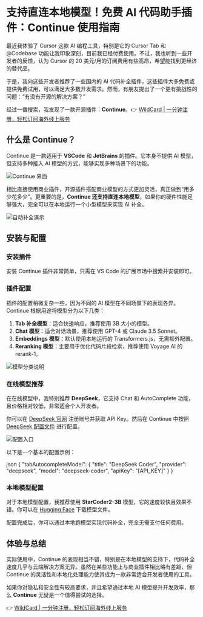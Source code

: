 # 支持直连本地模型！免费 AI 代码助手插件：Continue 使用指南

最近我体验了 Cursor 这款 AI 编程工具，特别是它的 Cursor Tab 和 @Codebase 功能让我印象深刻，目前我已经付费使用。不过，我也听到一些开发者的反馈，认为 Cursor 的 20 美元/月的订阅费用有些高昂，希望能找到更经济的替代品。

于是，我向这些开发者推荐了一些国内的 AI 代码补全插件，这些插件大多免费或提供免费试用，可以满足大多数开发需求。然而，有朋友提出了一个更有挑战性的问题：“有没有开源的解决方案？”

经过一番搜索，我发现了一款开源插件：**Continue**。👉 [WildCard | 一分钟注册，轻松订阅海外线上服务](https://bbtdd.com/WildCard)

## 什么是 Continue？

Continue 是一款适用于 **VSCode** 和 **JetBrains** 的插件。它本身不提供 AI 模型，但支持多种接入 AI 模型的方式，能够实现多种场景下的功能。

![Continue 界面](https://bbtdd.com/img/306869352626.webp)

相比直接使用商业插件，开源插件搭配商业模型的方式更加灵活，真正做到“用多少花多少”。更重要的是，**Continue 还支持直连本地模型**，如果你的硬件性能足够强大，完全可以在本地运行一个小型模型来实现 AI 补全。

![自动补全演示](https://bbtdd.com/img/173396130937.webp)

## 安装与配置

### 安装插件

安装 Continue 插件非常简单，只需在 VS Code 的扩展市场中搜索并安装即可。

### 插件配置

插件的配置稍微复杂一些，因为不同的 AI 模型在不同场景下的表现各异。Continue 根据用途将模型分为以下几类：

1. **Tab 补全模型**：适合快速响应，推荐使用 3B 大小的模型。
2. **Chat 模型**：适合对话场景，推荐使用 GPT-4 或 Claude 3.5 Sonnet。
3. **Embeddings 模型**：默认使用本地运行的 Transformers.js，无需额外配置。
4. **Reranking 模型**：主要用于优化代码片段检索，推荐使用 Voyage AI 的 rerank-1。

![模型分类说明](https://bbtdd.com/img/1932753187.webp)

### 在线模型推荐

在在线模型中，我特别推荐 **DeepSeek**，它支持 Chat 和 AutoComplete 功能，且价格相对较低，非常适合个人开发者。

你可以在 [DeepSeek 官网](https://www.deepseek.com) 注册账号并获取 API Key。然后在 Continue 中按照 [DeepSeek 配置文件](https://docs.continue.dev/customize/model-providers/deepseek) 进行配置。

![配置入口](https://bbtdd.com/img/89880465982.webp)

以下是一个基本的配置示例：

json
{
  "tabAutocompleteModel": {
    "title": "DeepSeek Coder",
    "provider": "deepseek",
    "model": "deepseek-coder",
    "apiKey": "[API_KEY]"
  }
}


### 本地模型配置

对于本地模型配置，我推荐使用 **StarCoder2-3B** 模型，它的速度较快且效果不错。你可以在 [Hugging Face](https://huggingface.co/TheBloke/deepseek-coder-6.7B-instruct-GGUF/tree/main) 下载模型文件。

配置完成后，你可以通过本地跑模型实现代码补全，完全无需支付任何费用。

## 体验与总结

实际使用中，Continue 的表现相当不错，特别是在本地模型的支持下，代码补全速度几乎与云端解决方案无异。虽然在某些功能上与商业插件相比略有差距，但 Continue 的灵活性和本地化处理能力使其成为一款非常适合开发者使用的工具。

如果你对隐私和安全性有较高要求，并且希望通过本地 AI 模型提升开发效率，那么 **Continue** 无疑是一个值得尝试的选择。


👉 [WildCard | 一分钟注册，轻松订阅海外线上服务](https://bbtdd.com/WildCard)